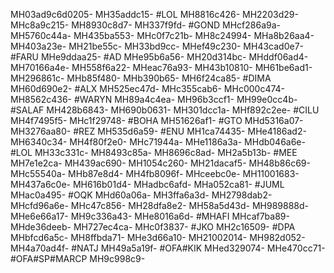 MH03ad9c6d0205-
MH35addc15-
#LOL
MH8816c426-
MH2203d29-
MHc8a9c215-
MH8930c8d7-
MH337f9fd-
#GOND
MHcf286a9a-
MH5760c44a-
MH435ba553-
MHc0f7c21b-
MH8c24994-
MHa8b26aa4-
MH403a23e-
MH21be55c-
MH33bd9cc-
MHef49c230-
MH43cad0e7-
#FARU
MHe9ddaa25-
#AD
MHe95b6a56-
MH20d314bc-
MHddf06ad4-
MH70166a4e-
MH558f6a22-
MHeac76a93-
MH43b10810-
MH61be6ad1-
MH296861c-
MHb85f480-
MHb390b65-
MH6f24ca85-
#DIMA
MH60d690e2-
#ALX
MH525ec47d-
MHc355cab6-
MHc000c474-
MH8562c436-
#WARYN
MH89a4c4ea-
MH96b3ccf1-
MH99e0cc4b-
#SALAF
MH428b6843-
MH690b0631-
MH301dcc1a-
MHf892c2ee-
#CILU
MH4f7495f5-
MHc1f29748-
#BOHA
MH51626af1-
#GTO
MHd5316a07-
MH3276aa80-
#REZ
MH535d6a59-
#ENU
MH1ca74435-
MHe4186ad2-
MH6340c34-
MH4f80f2e0-
MHc71944a-
MHe1186a3a-
MHdb046a6e-
#LOL
MH33c331c-
MH8493c85a-
MH8696c8ad-
MH2a5b13b-
#MEE
MH7e1e2ca-
MH439ac690-
MH1054c260-
MH21dacaf5-
MH48b86c69-
MHc55540a-
MHb87e8d4-
MH4fb8096f-
MHceebc0e-
MH11001683-
MH437a6c0e-
MH616b01d4-
MHadbc6afd-
MHa052ca81-
#JUML
MHac0a495-
#OQK
MHd60a06a-
MH3ffa6a3d-
MH2798dab2-
MHcfd96a6e-
MHc47c856-
MH28dfa8e2-
MH58a5d43d-
MH989888d-
MHe6e66a17-
MH9c336a43-
MHe8016a6d-
#MHAFI
MHcaf7ba89-
MHde36deeb-
MH727ec4ca-
MHc0f3837-
#JKO
MH2c16509-
#DPA
MHbfcd6a5c-
MH8ffbda71-
MHe3d66a10-
MH21002014-
MH982d052-
MH4a70ad4f-
#NATJ
MH49a5a19f-
#OFA#KIK
MHed329074-
MHe470cc71-
#OFA#SP#MARCP
MH9c998c9-